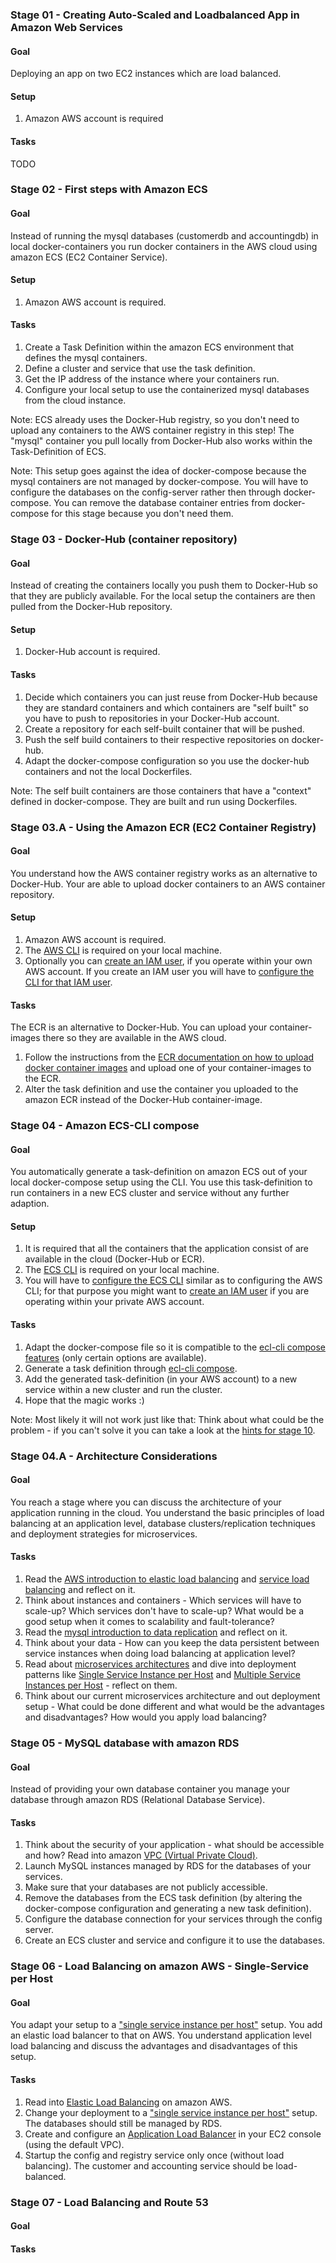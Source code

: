 ### Stage 01 - Creating Auto-Scaled and Loadbalanced App in Amazon Web Services 

#### Goal
Deploying an app on two EC2 instances which are load balanced.

#### Setup

1. Amazon AWS account is required

#### Tasks

TODO

### Stage 02 - First steps with Amazon ECS

#### Goal
Instead of running the mysql databases (customerdb and accountingdb) in local docker-containers you run docker containers in the AWS cloud using amazon ECS (EC2 Container Service).

#### Setup

1. Amazon AWS account is required.

#### Tasks

1. Create a Task Definition within the amazon ECS environment that defines the mysql containers.
2. Define a cluster and service that use the task definition.
3. Get the IP address of the instance where your containers run.
4. Configure your local setup to use the containerized mysql databases from the cloud instance.

Note: ECS already uses the Docker-Hub registry, so you don't need to upload any containers to the AWS container registry in this step! The "mysql" container you pull locally from Docker-Hub also works within the Task-Definition of ECS.

Note: This setup goes against the idea of docker-compose because the mysql containers are not managed by docker-compose. You will have to configure the databases on the config-server rather then through docker-compose. You can remove the database container entries from docker-compose for this stage because you don't need them.


### Stage 03 - Docker-Hub (container repository)

#### Goal
Instead of creating the containers locally you push them to Docker-Hub so that they are publicly available. For the local setup the containers are then pulled from the Docker-Hub repository.

#### Setup

1. Docker-Hub account is required.

#### Tasks

1. Decide which containers you can just reuse from Docker-Hub because they are standard containers and which containers are "self built" so you have to push to repositories in your Docker-Hub account. 
2. Create a repository for each self-built container that will be pushed.
3. Push the self build containers to their respective repositories on docker-hub.
4. Adapt the docker-compose configuration so you use the docker-hub containers and not the local Dockerfiles.

Note: The self built containers are those containers that have a "context" defined in docker-compose. They are built and run using Dockerfiles.

### Stage 03.A - Using the Amazon ECR (EC2 Container Registry)

#### Goal
You understand how the AWS container registry works as an alternative to Docker-Hub. Your are able to upload docker containers to an AWS container repository.  

#### Setup

1. Amazon AWS account is required.
2. The [AWS CLI](http://docs.aws.amazon.com/cli/latest/userguide/installing.html) is required on your local machine.
3. Optionally you can [create an IAM user](http://docs.aws.amazon.com/AmazonECR/latest/userguide/get-set-up-for-amazon-ecr.html), if you operate within your own AWS account. If you create an IAM user you will have to [configure the CLI for that IAM user](http://docs.aws.amazon.com/cli/latest/userguide/cli-chap-getting-started.html).

#### Tasks

The ECR is an alternative to Docker-Hub. You can upload your container-images there so they are available in the AWS cloud.

1. Follow the instructions from the [ECR documentation on how to upload docker container images](http://docs.aws.amazon.com/AmazonECR/latest/userguide/ECR_GetStarted.html) and upload one of your container-images to the ECR.
2. Alter the task definition and use the container you uploaded to the amazon ECR instead of the Docker-Hub container-image.


### Stage 04 - Amazon ECS-CLI compose

#### Goal
You automatically generate a task-definition on amazon ECS out of your local docker-compose setup using the CLI. You use this task-definition to run containers in a new ECS cluster and service without any further adaption.

#### Setup

1. It is required that all the containers that the application consist of are available in the cloud (Docker-Hub or ECR).
2. The [ECS CLI](http://docs.aws.amazon.com/AmazonECS/latest/developerguide/ECS_CLI_installation.html) is required on your local machine.
3. You will have to [configure the ECS CLI](http://docs.aws.amazon.com/AmazonECS/latest/developerguide/ECS_CLI_Configuration.html) similar as to configuring the AWS CLI; for that purpose you might want to [create an IAM user](http://docs.aws.amazon.com/general/latest/gr/managing-aws-access-keys.html) if you are operating within your private AWS account.

#### Tasks

1. Adapt the docker-compose file so it is compatible to the [ecl-cli compose features](http://docs.aws.amazon.com/AmazonECS/latest/developerguide/cmd-ecs-cli-compose.html) (only certain options are available).
2. Generate a task definition through [ecl-cli compose](http://docs.aws.amazon.com/AmazonECS/latest/developerguide/cmd-ecs-cli-compose.html).
3. Add the generated task-definition (in your AWS account) to a new service within a new cluster and run the cluster.
4. Hope that the magic works :)

Note: Most likely it will not work just like that: Think about what could be the problem - if you can't solve it you can take a look at the [hints for stage 10](https://github.com/senacor/MicroservicesAndCloud-Tutorials/tree/master/hints/stage-10).

### Stage 04.A - Architecture Considerations

#### Goal
You reach a stage where you can discuss the architecture of your application running in the cloud. You understand the basic principles of load balancing at an application level, database clusters/replication techniques and deployment strategies for microservices.  

#### Tasks

1. Read the [AWS introduction to elastic load balancing](http://docs.aws.amazon.com/elasticloadbalancing/latest/userguide/how-elastic-load-balancing-works.html) and [service load balancing](http://docs.aws.amazon.com/AmazonECS/latest/developerguide/service-load-balancing.html) and reflect on it.
2. Think about instances and containers - Which services will have to scale-up? Which services don't have to scale-up? What would be a good setup when it comes to scalability and fault-tolerance?
3. Read the [mysql introduction to data replication](https://dev.mysql.com/doc/refman/5.7/en/replication.html) and reflect on it.
4. Think about your data - How can you keep the data persistent between service instances when doing load balancing at application level?
5. Read about [microservices architectures](http://microservices.io/patterns/microservices.html) and dive into deployment patterns like [Single Service Instance per Host](http://microservices.io/patterns/deployment/single-service-per-host.html) and [Multiple Service Instances per Host](http://microservices.io/patterns/deployment/multiple-services-per-host.html) - reflect on them. 
6. Think about our current microservices architecture and out deployment setup - What could be done different and what would be the advantages and disadvantages? How would you apply load balancing?


### Stage 05 - MySQL database with amazon RDS

#### Goal
Instead of providing your own database container you manage your database through amazon RDS (Relational Database Service). 

#### Tasks

1. Think about the security of your application - what should be accessible and how? Read into amazon [VPC (Virtual Private Cloud)](http://docs.aws.amazon.com/AWSEC2/latest/UserGuide/using-vpc.html).
2. Launch MySQL instances managed by RDS for the databases of your services.
3. Make sure that your databases are not publicly accessible.
4. Remove the databases from the ECS task definition (by altering the docker-compose configuration and generating a new task definition).
5. Configure the database connection for your services through the config server.
6. Create an ECS cluster and service and configure it to use the databases.

### Stage 06 - Load Balancing on amazon AWS - Single-Service per Host

#### Goal
You adapt your setup to a ["single service instance per host"](http://microservices.io/patterns/deployment/single-service-per-host.html) setup. You add an elastic load balancer to that on AWS. You understand application level load balancing and discuss the advantages and disadvantages of this setup.

#### Tasks
 
1. Read into [Elastic Load Balancing](http://docs.aws.amazon.com/AmazonECS/latest/developerguide/service-load-balancing.html) on amazon AWS.
2. Change your deployment to a ["single service instance per host"](http://microservices.io/patterns/deployment/single-service-per-host.html) setup. The databases should still be managed by RDS.
3. Create and configure an [Application Load Balancer](http://docs.aws.amazon.com/elasticloadbalancing/latest/application/introduction.html) in your EC2 console (using the default VPC).
4. Startup the config and registry service only once (without load balancing). The customer and accounting service should be load-balanced.


### Stage 07 - Load Balancing and Route 53

#### Goal


#### Tasks

<!---### Stage 13 - Cloud Storage with amazon SimpleDB

#### Goal
Instead of running a database in a docker container you should utilize the simple storage service (S3) of amazon AWS.

#### Tasks

For utilizing SimpleDB: https://aws.amazon.com/articles/Amazon-S3/7417221025670024--->